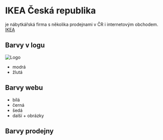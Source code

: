 # IKEA Česká republika 
je nábytkářská firma s několika prodejnami v ČR i internetovým obchodem.
[IKEA](https://www.ikea.com/cz/cs/)

## Barvy v logu
![Logo](https://www.ikea.com/cz/cs/static/ikea-logo.f7d9229f806b59ec64cb.svg)
- modrá
- žlutá 

## Barvy webu
- bílá
- černá 
- šedá
- další + obrázky

## Barvy prodejny
